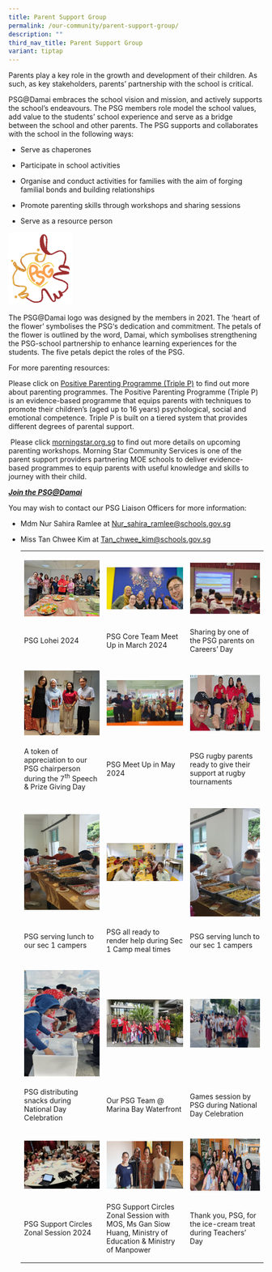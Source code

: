 ```yaml
---
title: Parent Support Group
permalink: /our-community/parent-support-group/
description: ""
third_nav_title: Parent Support Group
variant: tiptap
---
```

<p>Parents play a key role in the growth and development of their children.
As such, as key stakeholders, parents’ partnership with the school is critical.</p>
<p>PSG@Damai embraces the school vision and mission, and actively supports
the school’s endeavours. The PSG members role model the school values,
add value to the students’ school experience and serve as a bridge between
the school and other parents. The PSG supports and collaborates with the
school in the following ways:</p>
<ul data-tight="true" class="tight">
<li>
<p>Serve as chaperones</p>
</li>
<li>
<p>Participate in school activities</p>
</li>
<li>
<p>Organise and conduct activities for families with the aim of forging familial
bonds and building relationships</p>
</li>
<li>
<p>Promote parenting skills through workshops and sharing sessions</p>
</li>
<li>
<p>Serve as a resource person&nbsp;</p>
</li>
</ul>
<div class="isomer-image-wrapper">
<img style="width: 25%;" height="auto" width="100%" src="/images/psg.png">
</div>
<p>The PSG@Damai logo was designed by the members in 2021. The ‘heart of
the flower’ symbolises the PSG‘s dedication and commitment. The petals
of the flower is outlined by the word, Damai, which symbolises strengthening
the PSG-school partnership to enhance learning experiences for the students.
The five petals depict the roles of the PSG.</p>
<p>For more parenting resources:</p>
<p>Please click on <a href="https://familiesforlife.sg/pages/Article/Parenting-Programmes?utm_source=google&amp;utm_medium=sem&amp;utm_campaign=fflparenting-sem&amp;gad_source=1&amp;gclid=Cj0KCQjwsJO4BhDoARIsADDv4vCvvXlQoR312hUYy8yRzHtAqTbO4CTEmm_P1br4K_dkmSDZSzjhePcaApboEALw_wcB" rel="noopener noreferrer nofollow" target="_blank">Positive Parenting Programme (Triple P)</a> to
find out more about parenting programmes. The Positive Parenting Programme
(Triple P) is an evidence-based programme that equips parents with techniques
to promote their children’s (aged up to 16 years) psychological, social
and emotional competence. Triple P is built on a tiered system that provides
different degrees of parental support.</p>
<p>&nbsp;Please click&nbsp;<a href="https://www.morningstar.org.sg/" rel="noopener noreferrer nofollow" target="_blank">morningstar.org.sg</a> to find out
more details on upcoming parenting workshops. Morning Star Community Services
is one of the parent support providers partnering MOE schools to deliver
evidence-based programmes to equip parents with useful knowledge and skills
to journey with their child.</p>
<p><strong><em><a href="https://form.gov.sg/5fd82ac8087344001164ea1e" rel="noopener noreferrer nofollow" target="_blank">Join the PSG@Damai</a></em></strong>
</p>
<p>You may wish to contact our PSG Liaison Officers for more information:</p>
<ul data-tight="true" class="tight">
<li>
<p>Mdm Nur Sahira Ramlee at&nbsp;<a href="mailto:Nur_sahira_ramlee@schools.gov.sg" rel="noopener noreferrer nofollow" target="_blank">Nur_sahira_ramlee@schools.gov.sg</a>
</p>
</li>
<li>
<p>Miss Tan Chwee Kim at&nbsp;<a href="mailto:Tan_chwee_kim@schools.gov.sg" rel="noopener noreferrer nofollow" target="_blank">Tan_chwee_kim@schools.gov.sg</a>
</p>
<table style="minWidth: 75px">
<colgroup>
<col>
<col>
<col>
</colgroup>
<tbody>
<tr>
<th rowspan="1" colspan="1">
<p></p>
<div class="isomer-image-wrapper">
<img style="width: 100%" height="auto" width="100%" alt="" src="/images/Community/PSG/PSG_2025_01.jpg">
</div>
</th>
<th rowspan="1" colspan="1">
<p></p>
<div class="isomer-image-wrapper">
<img style="width: 100%" height="auto" width="100%" alt="" src="/images/Community/PSG/PSG_2025_02.jpg">
</div>
</th>
<th rowspan="1" colspan="1">
<p></p>
<div class="isomer-image-wrapper">
<img style="width: 100%" height="auto" width="100%" alt="" src="/images/Community/PSG/PSG_2025_03.jpg">
</div>
</th>
</tr>
<tr>
<td rowspan="1" colspan="1">
<p>PSG Lohei 2024</p>
</td>
<td rowspan="1" colspan="1">
<p>PSG Core Team Meet Up in March 2024</p>
</td>
<td rowspan="1" colspan="1">
<p>Sharing by one of the PSG parents on Careers’ Day</p>
</td>
</tr>
<tr>
<td rowspan="1" colspan="1">
<p></p>
<div class="isomer-image-wrapper">
<img style="width: 100%" height="auto" width="100%" alt="" src="/images/Community/PSG/PSG_2025_04.jpg">
</div>
</td>
<td rowspan="1" colspan="1">
<p></p>
<div class="isomer-image-wrapper">
<img style="width: 100%" height="auto" width="100%" alt="" src="/images/Community/PSG/PSG_2025_05.jpg">
</div>
</td>
<td rowspan="1" colspan="1">
<p></p>
<div class="isomer-image-wrapper">
<img style="width: 100%" height="auto" width="100%" alt="" src="/images/Community/PSG/PSG_2025_06.jpg">
</div>
</td>
</tr>
<tr>
<td rowspan="1" colspan="1">
<p>A token of appreciation to our PSG chairperson during the 7<sup>th</sup> Speech
&amp; Prize Giving Day</p>
</td>
<td rowspan="1" colspan="1">
<p>PSG Meet Up in May 2024</p>
</td>
<td rowspan="1" colspan="1">
<p>PSG rugby parents ready to give their support at rugby tournaments</p>
</td>
</tr>
<tr>
<td rowspan="1" colspan="1">
<p></p>
<div class="isomer-image-wrapper">
<img style="width: 100%" height="auto" width="100%" alt="" src="/images/Community/PSG/PSG_2025_07.jpg">
</div>
</td>
<td rowspan="1" colspan="1">
<p></p>
<div class="isomer-image-wrapper">
<img style="width: 100%" height="auto" width="100%" alt="" src="/images/Community/PSG/PSG_2025_08.jpg">
</div>
</td>
<td rowspan="1" colspan="1">
<p></p>
<div class="isomer-image-wrapper">
<img style="width: 100%" height="auto" width="100%" alt="" src="/images/Community/PSG/PSG_2025_09.jpg">
</div>
</td>
</tr>
<tr>
<td rowspan="1" colspan="1">
<p>PSG serving lunch to our sec 1 campers</p>
</td>
<td rowspan="1" colspan="1">
<p>PSG all ready to render help during Sec 1 Camp meal times</p>
</td>
<td rowspan="1" colspan="1">
<p>PSG serving lunch to our sec 1 campers</p>
</td>
</tr>
<tr>
<td rowspan="1" colspan="1">
<p></p>
<div class="isomer-image-wrapper">
<img style="width: 100%" height="auto" width="100%" alt="" src="/images/Community/PSG/PSG_2025_10.jpg">
</div>
</td>
<td rowspan="1" colspan="1">
<p></p>
<div class="isomer-image-wrapper">
<img style="width: 100%" height="auto" width="100%" alt="" src="/images/Community/PSG/PSG_2025_11.jpg">
</div>
</td>
<td rowspan="1" colspan="1">
<p></p>
<div class="isomer-image-wrapper">
<img style="width: 100%" height="auto" width="100%" alt="" src="/images/Community/PSG/PSG_2025_12.jpg">
</div>
</td>
</tr>
<tr>
<td rowspan="1" colspan="1">
<p>PSG distributing snacks during National Day Celebration</p>
</td>
<td rowspan="1" colspan="1">
<p>Our PSG Team @ Marina Bay Waterfront</p>
</td>
<td rowspan="1" colspan="1">
<p>Games session by PSG during National Day Celebration</p>
</td>
</tr>
<tr>
<td rowspan="1" colspan="1">
<p></p>
<div class="isomer-image-wrapper">
<img style="width: 100%" height="auto" width="100%" alt="" src="/images/Community/PSG/PSG_2025_13.jpg">
</div>
</td>
<td rowspan="1" colspan="1">
<p></p>
<div class="isomer-image-wrapper">
<img style="width: 100%" height="auto" width="100%" alt="" src="/images/Community/PSG/PSG_2025_14.jpg">
</div>
</td>
<td rowspan="1" colspan="1">
<p></p>
<div class="isomer-image-wrapper">
<img style="width: 100%" height="auto" width="100%" alt="" src="/images/Community/PSG/PSG_2025_15.jpg">
</div>
</td>
</tr>
<tr>
<td rowspan="1" colspan="1">
<p>PSG Support Circles Zonal Session 2024</p>
</td>
<td rowspan="1" colspan="1">
<p>PSG Support Circles Zonal Session with MOS, Ms Gan Siow Huang, Ministry
of Education &amp; Ministry of Manpower</p>
</td>
<td rowspan="1" colspan="1">
<p>Thank you, PSG, for the ice-cream treat during Teachers’ Day</p>
</td>
</tr>
</tbody>
</table>
</li>
</ul>
<p></p>